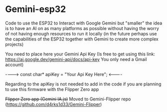 # Gemini-esp32
Code to use the ESP32 to Interact with Google Gemini but "smaller" the idea is to have an AI on as many platforms as possible without having the worry of not having enough resources to run it locally (in the future perhaps use the capabilities of the ESP32 together with Gemini to create more complex projects)


You need to place here your Gemini Api Key (Is free to get using this link: https://ai.google.dev/gemini-api/docs/api-key You only need a Gmail account)

---->  const char* apiKey = "Your Api Key Here";  <----

Regarding to the apiKey is not needed to add in the code if you are planning to use this firmware with the Flipper Zero app

~~Flipper Zero app (Gemini IA.js)~~ Moved to Gemini-Flipper repo (https://github.com/d4rks1d33/Gemini-Flipper)
